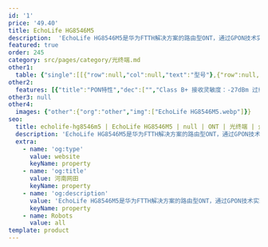 ```yaml
---
id: '1'
price: '49.40'
title: EchoLife HG8546M5
description:  'EchoLife HG8546M5是华为FTTH解决方案的路由型ONT，通过GPON技术实现用户的超宽带接入。提供1个POTS，1个千兆以太网接口，1个iTV,1个USB2.0和2.4G Wi-Fi接口，通过高性能的转发能力有效保障数据和高清视频的业务体验，为FTTH部署提供理想的终端解决方案和面向未来的业务支撑能力。'
featured: true
order: 245
category: src/pages/category/光终端.md
other1: 
  table: {"single":[[{"row":null,"col":null,"text":"型号"},{"row":null,"col":null,"text":"HG8645M5"}],[{"row":null,"col":null,"text":"尺寸（高×宽×深）"},{"row":null,"col":null,"text":"52mm  x 105mm  x 30mm（不含天线和脚垫）"}],[{"row":null,"col":null,"text":"重    量"},{"row":null,"col":null,"text":"约 180 g"}],[{"row":null,"col":null,"text":"工作环境温度"},{"row":null,"col":null,"text":"0°C ～ +40°C"}],[{"row":null,"col":null,"text":"工作环境湿度"},{"row":null,"col":null,"text":"5% RH ～ 95% RH，非凝结"}],[{"row":null,"col":null,"text":"电源适配输入"},{"row":null,"col":null,"text":"170 ～ 240 V AC, 50 / 60 Hz"}],[{"row":null,"col":null,"text":"指示灯"},{"row":null,"col":null,"text":"电源/光纤/宽带/无线/存储"}],[{"row":null,"col":null,"text":"整机供电"},{"row":null,"col":null,"text":"11 ～ 14 V DC, 1A"}],[{"row":null,"col":null,"text":"静态功耗*"},{"row":null,"col":null,"text":"3.6 W"}],[{"row":null,"col":null,"text":"最大功耗*"},{"row":null,"col":null,"text":"12 W"}],[{"row":null,"col":null,"text":"网络侧接口"},{"row":null,"col":null,"text":"GPON/EPON"}],[{"row":null,"col":null,"text":"用户侧接口"},{"row":null,"col":null,"text":"1电话+1千兆+2百兆+1iTV+1USB+2.4G Wi-Fi"}],[{"row":null,"col":null,"text":"光纤接口"},{"row":null,"col":null,"text":"SC/UPC\n"}],[{"row":null,"col":null,"text":"防雷规格"},{"row":null,"col":null,"text":"GE口：共模6kV，差模1.5kV\n配套AC电源：共模6kV，差模6kV，冲击电流差模3kA"}],[{"row":null,"col":null,"text":"光纤连接器"},{"row":null,"col":null,"text":"SC/UPC"}],[{"row":null,"col":null,"text":"指示灯"},{"row":null,"col":null,"text":"PWR/PON/LOS/LAN/PoE+/PoE++"}],[{"row":null,"col":null,"text":"GPON 接口 "},{"row":null,"col":null,"text":"• GPON: Class B+\n• 接收灵敏度：-27dBm\n• 过载光功率 GPON: -8dBm/EPON: -3dBm\n• 波长：上行1310nm，下行1490nm\n•支持G.984.5协议的波长阻断滤波器 （WBF）\n•  认证方式： SN/Password/LOID(GPON)\n• 双向FEC( Forward Error orrection)\n• 支持SR、NSR的DBA"}],[{"row":null,"col":null,"text":"GE电接口"},{"row":null,"col":null,"text":"• 基于以太口的VLAN  Tag/Tag剥离\n• 1:1 VLAN/N:1 VLAN/VLAN透传\n• Q in Q VLAN\n• MAC地址限制\n• MAC地址学习\n• 千兆口支持10Mbit/s、100Mbit/s、 1000Mbit/s自适应\n•百兆口支持10Mbit/s、100Mbit/s 自适应"}],[{"row":null,"col":null,"text":" 2.4G Wi-Fi"},{"row":null,"col":null,"text":"• IEEE 802.11 b/g/n\n• 2×2 MIMO\n• 天线增益：2dBi\n• WMM(Wi-Fi Multi Media)\n• 多SSID\n• WPS\n• 空口速率：300 Mbit/s"}],[{"row":null,"col":null,"text":"电话口"},{"row":null,"col":null,"text":"• 一个端口并接话机的最 大数：4 REN •支持G.711A/u，G.722， G.729a/b编解码\n•支持T.30/T.38/G.711 方式传真\n• DTMF\n•紧急呼叫（SIP 协议）"}],[{"row":null,"col":null,"text":"USB"},{"row":null,"col":null,"text":"USB2.0"}]]}
other2:
  features: [{"title":"PON特性","dec":["","Class B+ 接收灵敏度：-27dBm 过载光功率 GPON: -8dBm/EPON: -3dBm 波长：上行1310nm，下行1490nm 支持G.984.5协议的波长阻断滤波器 （WBF） 认证方式： SN/Password/LOID(GPON) 双向FEC( Forward Error orrection) 支持SR、NSR的DBA",""]},{"title":"以太接入能力","dec":["","基于以太口的VLAN Tag/Tag剥离 1:1 VLAN/N:1 VLAN/VLAN透传 Q in Q VLAN MAC地址限制 MAC地址学习 千兆口支持10Mbit/s、100Mbit/s、 1000Mbit/s自适应 百兆口支持10Mbit/s、100Mbit/s 自适应",""]},{"title":"Wi-Fi接入能力","dec":["","IEEE 802.11 b/g/n 2×2 MIMO 天线增益：2dBi WMM(Wi-Fi Multi Media) 多SSID WPS 空口速率：300 Mbit/s",""]}]
other3: null
other4:
  images: {"other":{"org":"other","img":["EchoLife HG8546M5.webp"]}}
seo:
  title: echolife-hg8546m5 | EchoLife HG8546M5 | null | ONT | 光终端 | 企业光网络
  description: 'EchoLife HG8546M5是华为FTTH解决方案的路由型ONT，通过GPON技术实现用户的超宽带接入。提供1个POTS，1个千兆以太网接口，1个iTV,1个USB2.0和2.4G Wi-Fi接口，通过高性能的转发能力有效保障数据和高清视频的业务体验，为FTTH部署提供理想的终端解决方案和面向未来的业务支撑能力。'
  extra:
    - name: 'og:type'
      value: website
      keyName: property
    - name: 'og:title'
      value: 河南网田
      keyName: property
    - name: 'og:description'
      value: 'EchoLife HG8546M5是华为FTTH解决方案的路由型ONT，通过GPON技术实现用户的超宽带接入。提供1个POTS，1个千兆以太网接口，1个iTV,1个USB2.0和2.4G Wi-Fi接口，通过高性能的转发能力有效保障数据和高清视频的业务体验，为FTTH部署提供理想的终端解决方案和面向未来的业务支撑能力。'
      keyName: property
    - name: Robots
      value: all
template: product
---
```


